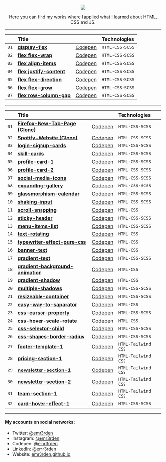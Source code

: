 <p align="center">
    <img src="https://skillicons.dev/icons?i=html,css,js"/>
</p>

<p align="center">Here you can find my works where I applied what I learned about HTML, CSS and JS.</p>

<hr/>

|      | Title                                                                                                                                   |              | Technologies    |
| :--- | :-------------------------------------------------------------------------------------------------------------------------------------- | :----------- | :--------------
| `01` | **[display-flex](https://github.com/emr3rden/HTML-CSS-JS-Studies/tree/master/Studies/FLEX/display-flex)**                               | [Codepen](https://codepen.io/emr3rden/pen/mdXbYMB) | `HTML-CSS-SCSS` |
| `02` | **[flex flex-wrap](https://github.com/emr3rden/HTML-CSS-JS-Studies/tree/master/Studies/FLEX/flex%20flex-wrap)**                         | [Codepen](https://codepen.io/emr3rden/pen/YzYjqbB) | `HTML-CSS-SCSS` |
| `03` | **[flex align-items](https://github.com/emr3rden/HTML-CSS-JS-Studies/tree/master/Studies/FLEX/flex%20align-items)**                     | [Codepen](https://codepen.io/emr3rden/pen/PoEBgBO) | `HTML-CSS-SCSS` |
| `04` | **[flex justify-content](https://github.com/emr3rden/HTML-CSS-JS-Studies/tree/master/Studies/FLEX/flex%20justify-content)**             | [Codepen](https://codepen.io/emr3rden/pen/VwyBrEZ) | `HTML-CSS-SCSS` |
| `05` | **[flex flex-direction](https://github.com/emr3rden/HTML-CSS-JS-Studies/tree/master/Studies/FLEX/flex%20flex-direction)**               | [Codepen](https://codepen.io/emr3rden/pen/XWVBeaN) | `HTML-CSS-SCSS` |
| `06` | **[flex flex-grow](https://github.com/emr3rden/HTML-CSS-JS-Studies/tree/master/Studies/FLEX/flex%20flex-grow)**                         | [Codepen](https://codepen.io/emr3rden/pen/oNpPvry) | `HTML-CSS-SCSS` |
| `07` | **[flex row-column-gap](https://github.com/emr3rden/HTML-CSS-JS-Studies/tree/master/Studies/FLEX/flex%20row-column-gap)**               | [Codepen](https://codepen.io/emr3rden/pen/KKZBjRq) | `HTML-CSS-SCSS` |

<hr/>

|      | Title                                                                                                                                   |              | Technologies    |
| :--- | :-------------------------------------------------------------------------------------------------------------------------------------- | :----------- | :--------------
| `01` | **[Firefox-New-Tab-Page (Clone)](https://github.com/emr3rden/HTML-CSS-JS-Studies/tree/master/Studies/Firefox-New-Tab-Page)**            | [Codepen](https://codepen.io/emr3rden/pen/KKQYZKz) | `HTML-CSS-SCSS` |
| `02` | **[Spotify-Website (Clone)](https://github.com/emr3rden/HTML-CSS-JS-Studies/tree/master/Studies/Spotify-Website)**                      | [Codepen](https://codepen.io/emr3rden/pen/Barobre) | `HTML-CSS-SCSS` |
| `03` | **[login-signup-cards](https://github.com/emr3rden/HTML-CSS-JS-Studies/tree/master/Studies/login-signup-cards)**                        | [Codepen](https://codepen.io/emr3rden/pen/xxpzQYB) | `HTML-CSS-SCSS` |
| `04` | **[skill-cards](https://github.com/emr3rden/HTML-CSS-JS-Studies/tree/master/Studies/skill-cards)**                                      | [Codepen](https://codepen.io/emr3rden/pen/bGajrQx) | `HTML-CSS-SCSS` |
| `05` | **[profile-card-1](https://github.com/emr3rden/HTML-CSS-JS-Studies/tree/master/Studies/profile-card-1)**                                | [Codepen](https://codepen.io/emr3rden/pen/YzeGeEe) | `HTML-CSS-SCSS` |
| `06` | **[profile-card-2](https://github.com/emr3rden/HTML-CSS-JS-Studies/tree/master/Studies/profile-card-2)**                                | [Codepen](https://codepen.io/emr3rden/pen/poabBKG) | `HTML-CSS-SCSS` |
| `07` | **[social-media-icons](https://github.com/emr3rden/HTML-CSS-JS-Studies/tree/master/Studies/social-media-icons)**                        | [Codepen](https://codepen.io/emr3rden/pen/bGLJxZg) | `HTML-CSS-SCSS` |
| `08` | **[expanding-gallery](https://github.com/emr3rden/HTML-CSS-JS-Studies/tree/master/Studies/expanding-gallery)**                          | [Codepen](https://codepen.io/emr3rden/pen/vYdVaYo) | `HTML-CSS-SCSS` |
| `09` | **[glassmorphism-calendar](https://github.com/emr3rden/HTML-CSS-JS-Studies/tree/master/Studies/glassmorphism-calendar)**                | [Codepen](https://codepen.io/emr3rden/pen/zYRVWOX) | `HTML-CSS-SCSS` |
| `10` | **[shaking-input](https://github.com/emr3rden/HTML-CSS-JS-Studies/tree/master/Studies/shaking-input)**                                  | [Codepen](https://codepen.io/emr3rden/pen/wvywgvb) | `HTML-CSS-SCSS` |
| `11` | **[scroll-snapping](https://github.com/emr3rden/HTML-CSS-JS-Studies/tree/master/Studies/scroll-snapping)**                              | [Codepen](https://codepen.io/emr3rden/pen/yLvqeJY) | `HTML-CSS` |
| `12` | **[sticky-header](https://github.com/emr3rden/HTML-CSS-JS-Studies/tree/master/Studies/sticky-header)**                                  | [Codepen](https://codepen.io/emr3rden/pen/zYRQOaV) | `HTML-CSS-SCSS` |
| `13` | **[menu-items-list](https://github.com/emr3rden/HTML-CSS-JS-Studies/tree/master/Studies/menu-items-list)**                              | [Codepen](https://codepen.io/emr3rden/pen/MWQapmK) | `HTML-CSS-SCSS` |
| `14` | **[text-rotating](https://github.com/emr3rden/HTML-CSS-JS-Studies/tree/master/Studies/text-rotating)**                                  | [Codepen](https://codepen.io/emr3rden/pen/oNEbJzZ) | `HTML-CSS` |
| `15` | **[typewriter-effect-pure-css](https://github.com/emr3rden/HTML-CSS-JS-Studies/tree/master/Studies/typewriter-effect-pure-css)**        | [Codepen](https://codepen.io/emr3rden/pen/yLprzrp) | `HTML-CSS` |
| `16` | **[banner-text](https://github.com/emr3rden/HTML-CSS-JS-Studies/tree/master/Studies/banner-text)**                                      | [Codepen](https://codepen.io/emr3rden/pen/bGvNVBp) | `HTML-CSS` |
| `17` | **[gradient-text](https://github.com/emr3rden/HTML-CSS-JS-Studies/tree/master/Studies/gradient-text)**                                  | [Codepen](https://codepen.io/emr3rden/pen/wvyjXqr) | `HTML-CSS-SCSS` |
| `18` | **[gradient-background-animation](https://github.com/emr3rden/HTML-CSS-JS-Studies/tree/master/Studies/gradient-background-animation)**  | [Codepen](https://codepen.io/emr3rden/pen/eYVOBRY) | `HTML-CSS` |
| `19` | **[gradient-shadow](https://github.com/emr3rden/HTML-CSS-JS-Studies/tree/master/Studies/gradient-shadow)**                              | [Codepen](https://codepen.io/emr3rden/pen/vYdLvMa) | `HTML-CSS` |
| `20` | **[multiple-shadows](https://github.com/emr3rden/HTML-CSS-JS-Studies/tree/master/Studies/multiple-shadows)**                            | [Codepen](https://codepen.io/emr3rden/pen/jOZNoEp) | `HTML-CSS-SCSS` |
| `21` | **[resizeable-container](https://github.com/emr3rden/HTML-CSS-JS-Studies/tree/master/Studies/resizeable-container)**                    | [Codepen](https://codepen.io/emr3rden/pen/abYzvya) | `HTML-CSS-SCSS` |
| `22` | **[easy-way-to-saparator](https://github.com/emr3rden/HTML-CSS-JS-Studies/tree/master/Studies/easy-way-to-separator)**                  | [Codepen](https://codepen.io/emr3rden/pen/eYVoymW) | `HTML-CSS` |
| `23` | **[css-cursor-property](https://github.com/emr3rden/HTML-CSS-JS-Studies/tree/master/Studies/css-cursor-property)**                      | [Codepen](https://codepen.io/emr3rden/pen/ExQJOzX) | `HTML-CSS-SCSS` |
| `24` | **[css-hover-scale-rotate](https://github.com/emr3rden/HTML-CSS-JS-Studies/tree/master/Studies/css-hover-scale-rotate)**                | [Codepen](https://codepen.io/emr3rden/pen/MWQwqvb) | `HTML-CSS` |
| `25` | **[css-selector-child](https://github.com/emr3rden/HTML-CSS-JS-Studies/tree/master/Studies/css-selector-child)**                        | [Codepen](https://codepen.io/emr3rden/pen/JjpbPpW) | `HTML-CSS-SCSS` |
| `26` | **[css-shapes-border-radius](https://github.com/emr3rden/HTML-CSS-JS-Studies/tree/master/Studies/css-shapes-border-radius)**            | [Codepen](https://codepen.io/emr3rden/pen/BaYBNzx) | `HTML-CSS-SCSS` |
| `27` | **[footer-template-1](https://github.com/emr3rden/HTML-CSS-JS-Studies/tree/master/Studies/footer-template-1)**                          | [Codepen](https://codepen.io/emr3rden/pen/rNdZXzY) | `HTML-Tailwind CSS` |
| `28` | **[pricing-section-1](https://github.com/emr3rden/HTML-CSS-JS-Studies/tree/master/Studies/pricing-section-1)**                          | [Codepen](https://codepen.io/emr3rden/pen/WNzawrE) | `HTML-Tailwind CSS` |
| `29` | **[newsletter-section-1](https://github.com/emr3rden/HTML-CSS-JS-Studies/tree/master/Studies/newsletter-section-1)**                    | [Codepen](https://codepen.io/emr3rden/pen/JjLxmyv) | `HTML-Tailwind CSS` |
| `30` | **[newsletter-section-2](https://github.com/emr3rden/HTML-CSS-JS-Studies/tree/master/Studies/newsletter-section-2)**                    | [Codepen](https://codepen.io/emr3rden/pen/gOeqBxN) | `HTML-Tailwind CSS` |
| `31` | **[team-section-1](https://github.com/emr3rden/HTML-CSS-JS-Studies/tree/master/Studies/team-section-1)**                                | [Codepen](https://codepen.io/emr3rden/pen/NWMxmOz) | `HTML-Tailwind CSS` |
| `32` | **[card-hover-effect-1](https://github.com/emr3rden/HTML-CSS-JS-Studies/tree/master/Studies/card-hover-effect-1)**                      | [Codepen](https://codepen.io/emr3rden/pen/abKZLqq) | `HTML-CSS-SCSS` |








<hr/>

<h4>My accounts on social networks:</h4>

- Twitter: <a href="https://twitter.com/emr3rden">@emr3rden</a>
- Instagram: <a href="https://www.instagram.com/emr3rden/">@emr3rden</a>
- Codepen: <a href="https://codepen.io/emr3rden">@emr3rden</a>
- LinkedIn: <a href="https://www.linkedin.com/in/emr3rden/">@emr3rden</a>
- Website: <a href="https://emr3rden.github.io/">emr3rden.github.io</a>